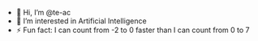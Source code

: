 - 👋 Hi, I’m @te-ac
- 👀 I’m interested in Artificial Intelligence
- ⚡ Fun fact: I can count from -2 to 0 faster than I can count from 0 to 7

<!---
te-ac/te-ac is a ✨ special ✨ repository because its `README.md` (this file) appears on your GitHub profile.
You can click the Preview link to take a look at your changes.
--->

